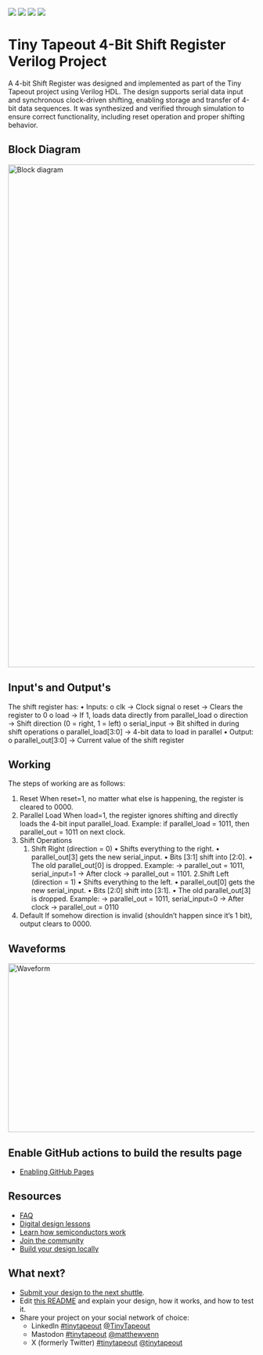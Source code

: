 ![](../../workflows/gds/badge.svg) ![](../../workflows/docs/badge.svg) ![](../../workflows/test/badge.svg) ![](../../workflows/fpga/badge.svg)

# Tiny Tapeout 4-Bit Shift Register Verilog Project

A 4-bit Shift Register was designed and implemented as part of the Tiny Tapeout project using Verilog HDL. The design supports serial data input and synchronous clock-driven shifting, enabling storage and transfer of 4-bit data sequences. It was synthesized and verified through simulation to ensure correct functionality, including reset operation and proper shifting behavior.

## Block Diagram
<img width="1536" height="1024" alt="Block diagram" src="https://github.com/user-attachments/assets/e8a98752-10a3-415d-bce5-242682052ae5" />

## Input's and Output's
The shift register has:
•	Inputs:
  o	clk → Clock signal
  o	reset → Clears the register to 0
  o	load → If 1, loads data directly from parallel_load
  o	direction → Shift direction (0 = right, 1 = left)
  o	serial_input → Bit shifted in during shift operations
  o	parallel_load[3:0] → 4-bit data to load in parallel
•	Output:
  o	parallel_out[3:0] → Current value of the shift register

## Working
The steps of working are as follows:
1. Reset
   When reset=1, no matter what else is happening, the register is cleared to 0000.
2. Parallel Load
   When load=1, the register ignores shifting and directly loads the 4-bit input parallel_load.
   Example: if parallel_load = 1011, then parallel_out = 1011 on next clock.
3. Shift Operations
   1. Shift Right (direction = 0)
      •	Shifts everything to the right.
      •	parallel_out[3] gets the new serial_input.
      •	Bits [3:1] shift into [2:0].
      •	The old parallel_out[0] is dropped.
      Example:
        -> parallel_out = 1011, serial_input=1
        -> After clock → parallel_out = 1101.
   2.Shift Left (direction = 1)
      •	Shifts everything to the left.
      •	parallel_out[0] gets the new serial_input.
      •	Bits [2:0] shift into [3:1].
      •	The old parallel_out[3] is dropped.
      Example:
        -> parallel_out = 1011, serial_input=0
        -> After clock → parallel_out = 0110  
4. Default
   If somehow direction is invalid (shouldn’t happen since it’s 1 bit), output clears to 0000.
## Waveforms
<img width="1919" height="344" alt="Waveform" src="https://github.com/user-attachments/assets/68eb8180-6bab-4bac-bd78-df2dbf10a6c1" />

## Enable GitHub actions to build the results page

- [Enabling GitHub Pages](https://tinytapeout.com/faq/#my-github-action-is-failing-on-the-pages-part)

## Resources

- [FAQ](https://tinytapeout.com/faq/)
- [Digital design lessons](https://tinytapeout.com/digital_design/)
- [Learn how semiconductors work](https://tinytapeout.com/siliwiz/)
- [Join the community](https://tinytapeout.com/discord)
- [Build your design locally](https://www.tinytapeout.com/guides/local-hardening/)

## What next?

- [Submit your design to the next shuttle](https://app.tinytapeout.com/).
- Edit [this README](README.md) and explain your design, how it works, and how to test it.
- Share your project on your social network of choice:
  - LinkedIn [#tinytapeout](https://www.linkedin.com/search/results/content/?keywords=%23tinytapeout) [@TinyTapeout](https://www.linkedin.com/company/100708654/)
  - Mastodon [#tinytapeout](https://chaos.social/tags/tinytapeout) [@matthewvenn](https://chaos.social/@matthewvenn)
  - X (formerly Twitter) [#tinytapeout](https://twitter.com/hashtag/tinytapeout) [@tinytapeout](https://twitter.com/tinytapeout)
